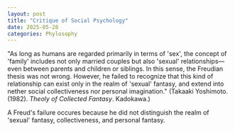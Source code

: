 ```yaml
---
layout: post
title: "Critique of Social Psychology"
date: 2025-05-28
categories: Phylosophy
---
```


"As long as humans are regarded primarily in terms of 'sex', the concept of 'family' includes not only married couples but also 'sexual' relationships—even between parents and children or siblings.
In this sense, the Freudian thesis was not wrong. 
However, he failed to recognize that this kind of relationship can exist only in the realm of 'sexual' fantasy, and extend into nether social collectiveness nor personal imagination."
(Takaaki Yoshimoto. (1982). _Theoly of Collected Fantasy_. Kadokawa.)

A Freud's failure occures because he did not distinguish the realm of 'sexual' fantasy, collectiveness, and personal fantasy.
